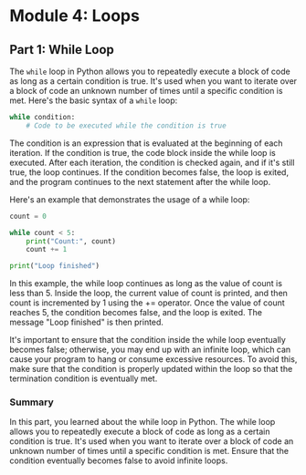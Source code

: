 # Module 4: Loops

## Part 1: While Loop

The `while` loop in Python allows you to repeatedly execute a block of code as long as a certain condition is true. It's used when you want to iterate over a block of code an unknown number of times until a specific condition is met. Here's the basic syntax of a `while` loop:

```python
while condition:
    # Code to be executed while the condition is true
```

The condition is an expression that is evaluated at the beginning of each iteration. If the condition is true, the code block inside the while loop is executed. After each iteration, the condition is checked again, and if it's still true, the loop continues. If the condition becomes false, the loop is exited, and the program continues to the next statement after the while loop.

Here's an example that demonstrates the usage of a while loop:

```python
count = 0

while count < 5:
    print("Count:", count)
    count += 1

print("Loop finished")
```

In this example, the while loop continues as long as the value of count is less than 5. Inside the loop, the current value of count is printed, and then count is incremented by 1 using the += operator. Once the value of count reaches 5, the condition becomes false, and the loop is exited. The message "Loop finished" is then printed.

It's important to ensure that the condition inside the while loop eventually becomes false; otherwise, you may end up with an infinite loop, which can cause your program to hang or consume excessive resources. To avoid this, make sure that the condition is properly updated within the loop so that the termination condition is eventually met.

### Summary

In this part, you learned about the while loop in Python. The while loop allows you to repeatedly execute a block of code as long as a certain condition is true. It's used when you want to iterate over a block of code an unknown number of times until a specific condition is met. Ensure that the condition eventually becomes false to avoid infinite loops.